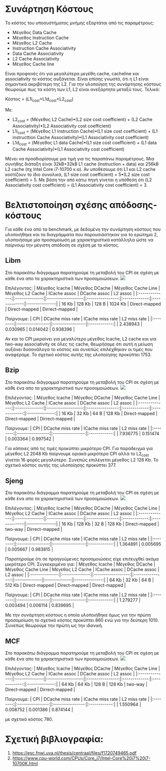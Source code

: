 # Συνάρτηση Κόστους

Το κόστος του υποσυστήματος μνήμης εξαρτάται από τις παραμέτρους:

* Μέγεθος Data Cache 
* Μέγεθος Instruction Cache 
* Μέγεθος L2 Cache 
* Instruction Cache Associativity 
* Data Cache Associativity 
* L2 Cache Associativity 
* Μέγεθος Cache line 

Είναι προφανές ότι για μεγαλύτερα μεγέθη cache, cacheline και associativity το κόστος αυξάνεται. Είναι επίσης γνωστό, ότι η L1 είναι σημαντικά ακριβότερη της L2.
Για την υλοποίηση της συνάρτησης κόστους θεωρούμε πως τα κόστη των L1, L2 είναι ανεξάρτητα μεταξύ τους. Τελικά:

Κόστος = (L1i<sub>cost</sub>+L1d<sub>cost</sub>+L2<sub>cost</sub>)

Με:
* L2<sub>cost</sub> = (Μέγεθος L2 Cache)&#8226;(L2 size cost coefficient) + (L2 Cache Associativity)&#8226;(L2 Associativity cost coefficient)
* L1i<sub>cost</sub> = (Μέγεθος L1 instruction Cache)&#8226;(L1 size cost coefficient)  + (L1 instructtion Cache Associativity)&#8226;(L1 Associativity cost coefficient) 
* L1d<sub>cost</sub> = (Μέγεθος L1 data Cache)&#8226;(L1 size cost coefficient)  + (L1 data Cache Associativity)&#8226;(L1 Associativity cost coefficient) 

Μένει να προσδιορίσουμε μια τιμή για τις παραπάνω παραμέτρους. Μια συνήθης διάταξη είναι 32kB+32kB L1 cache (instruction + data) και 256kB L2 cache (πχ Intel Core i7-10700 κ.α). Αν υποθέσουμε ότι L1 και L2 cache κοστίζουν το ίδιο συνολικά,  (L1 size cost coefficient) = 5&#8226;(L2 size cost coefficient) = 5. Με βάση την από κάτω πηγή γίνεται η υπόθεση ότι (L2 Associativity cost coefficient) = (L1 Associativity cost coefficient) = 3.


# Βελτιστοποίηση σχέσης απόδοσης-κόστους
Για κάθε ένα από τα benchmark, με δεδομένη την συνάρτηση κόστους που υλοποιήθηκε και τα διαγράμματα που παρουσιάστηκαν για το ερώτημα 2, υλοποιήσαμε μία προσομοίωση με χαρακτηριστικά κατάλληλα ώστε να παίρνουμ την μέγιστη απόδοση σε σχέση με το κόστος.

## Libm
Στο παρακάτω διάγραμμα παρατηρούμε τη μεταβολή του CPI σε σχέση με κάθε ένα απο τα χαρακτηριστικά των προσομοιώσεων.
![][Libm]

Επιλέγοντας:
| Μέγεθος Icache | Μέγεθος DCache | Μέγεθος Cache Line | Μέγεθος L2 Cache |  ICache assoc |  DCache assoc |    L2 assoc    |
|:--------------:|:--------------:|:------------------:|:----------------:|:-------------:|:-------------:|:--------------:|
|      16 Kb     |     128 Kb     |        128 B       |      1024 Kb     | Direct-mapped | Direct-mapped | Dirrect-mapped |

Παίρνουμε:
|    CPI   | DCache miss rate | ICache miss rate | L2 miss rate |
|:--------:|:----------------:|:----------------:|:------------:|
| 2.438943 |     0.030965     |     0.014042     |   0.938396   |

Αν και το CPI μικραίνει για μεγαλύτερο μέγεθος Icache, L2 cache και για two-way associativity σε όλες τις cache, θεωρήσαμε ότι αυτή η μείωση αυξάνει δυσανάλογα το κόστος και συνεπώς επιλέχθηκαν οι τιμές που αναφέραμε.
Το σχετικό κόστος αυτής της υλοποίησης προκύπτει 1753.

## Bzip
Στο παρακάτω διάγραμμα παρατηρούμε τη μεταβολή του CPI σε σχέση με κάθε ένα απο τα χαρακτηριστικά των προσομοιώσεων.
![][Bzip]

Επιλέγοντας:
| Μέγεθος Icache | Μέγεθος DCache | Μέγεθος Cache Line | Μέγεθος L2 Cache |  ICache assoc |  DCache assoc |    L2 assoc    |
|:--------------:|:--------------:|:------------------:|:----------------:|:-------------:|:-------------:|:--------------:|
|      16 Kb     |     32 Kb      |        64 B        |      128 Kb      | Direct-mapped | Direct-mapped | Dirrect-mapped |


Παίρνουμε:
|    CPI   | DCache miss rate | ICache miss rate | L2 miss rate |
|:--------:|:----------------:|:----------------:|:------------:|
| 7.936775 |     0.151474     |     0.003364     |   0.997542   |

Για κάποιες από τις τιμές προκύπτει μικρότερο CPI. Για παράδειγμα για μέγεθος L2 2048 Kb παίρνουμε οριακά μικρότερο CPI αλλά το L2<sub>cost</sub> γίνεται 16 φορές μεγαλύτερο. Συνεπώς επιλέγεται μέγεθος L2 128 Kb.
Το σχετικό κόστος αυτής της υλοποίησης προκύπτει 377.


## Sjeng
Στο παρακάτω διάγραμμα παρατηρούμε τη μεταβολή του CPI σε σχέση με κάθε ένα απο τα χαρακτηριστικά των προσομοιώσεων.
![][Sjeng]

Επιλέγοντας:
| Μέγεθος Icache | Μέγεθος DCache | Μέγεθος Cache Line | Μέγεθος L2 Cache |  ICache assoc |  DCache assoc |    L2 assoc    |
|:--------------:|:--------------:|:------------------:|:----------------:|:-------------:|:-------------:|:--------------:|
|      16 Kb     |     128 Kb     |        32 B        |       128 Kb     | Direct-mapped |    two-way    | Dirrect-mapped |

Παίρνουμε:
|    CPI   | DCache miss rate | ICache miss rate | L2 miss rate |
|:--------:|:----------------:|:----------------:|:------------:|
| 1.364891 |     0.005695     |     0.005667     |   0.983815   |

Παρατηρούμε ότι σε προηγούμενες προσομοιώσεις είχε επιτευχθεί ακόμα μικρότερο CPI. Συγκεκριμένα για:
| Μέγεθος Icache | Μέγεθος DCache | Μέγεθος Cache Line | Μέγεθος L2 Cache |  ICache assoc |  DCache assoc |    L2 assoc    |
|:--------------:|:--------------:|:------------------:|:----------------:|:-------------:|:-------------:|:--------------:|
|      64 Kb     |      32 Kb     |        64 B        |       512 Kb     | Direct-mapped | Direct-mapped | Direct-mapped  |

Παίρνουμε:
|    CPI   | DCache miss rate | ICache miss rate | L2 miss rate |
|:--------:|:----------------:|:----------------:|:------------:|
| 1.279277 |     0.003494     |     0.006114     |   0.839695   |

Με την συνάρτηση κόστους η οποία υλοποιήθηκε όμως για την πρώτη προσομοίωση το σχετικό κόστος προκύπτει 860 ενώ για την δεύτερη 1010. Συνεπώς θεωρούμε την πρώτη ως την ιδανική.
 
## MCF
Στο παρακάτω διάγραμμα παρατηρούμε τη μεταβολή του CPI σε σχέση με κάθε ένα απο τα χαρακτηριστικά των προσομοιώσεων.
![][MCF]

Επιλέγοντας:
| Μέγεθος Icache | Μέγεθος DCache | Μέγεθος Cache Line | Μέγεθος L2 Cache |  ICache assoc |  DCache assoc |    L2 assoc    |
|:--------------:|:--------------:|:------------------:|:----------------:|:-------------:|:-------------:|:--------------:|
|      64 Kb     |     64 Kb      |       128 B        |      128 Kb      |    two-way    | Direct-mapped | Dirrect-mapped |

Παίρνουμε:
|    CPI   | DCache miss rate | ICache miss rate | L2 miss rate |
|:--------:|:----------------:|:----------------:|:------------:|
| 1.550964 |     0.008752     |     0.001386     |   0.874144   |

με σχετικό κόστος 780.
 
 
# Σχετική βιβλιογραφία:
1. https://esc.fnwi.uva.nl/thesis/centraal/files/f1720749465.pdf
2. https://www.cpu-world.com/CPUs/Core_i7/Intel-Core%20i7%20i7-10700K.html



[Libm]: https://i.ibb.co/HNJtb9Z/Libm.jpg
[Bzip]: https://i.ibb.co/xgF0THS/Bzip.jpg
[MCF]: https://i.ibb.co/FzQC0Ys/MCF.jpg
[Sjeng]: https://i.ibb.co/r0jWzXh/Sjeng.jpg

